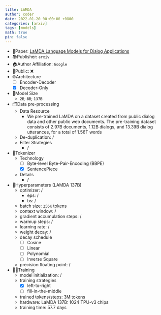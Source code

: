 ```yaml
---
title: LAMDA
author: coder
date: 2022-01-20 00:00:00 +0800
categories: [arxiv]
tags: [models]
math: true
pin: false
---
```


- 📙Paper: [LaMDA Language Models for Dialog Applications](https://arxiv.org/pdf/2201.08239.pdf)
- 📚Publisher: `arxiv`
- 🏠Author Affiliation: `Google`
- 🔑Public: ❌
- 🌐Architecture
  + [ ] Encoder-Decoder
  + [x] Decoder-Only
- 📏Model Size
  + `2B`; `8B`; `137B`
- 🗂️Data pre-processing
  + Data Resource
    * We pre-trained LaMDA on a dataset created from public dialog data and other public web documents. The pre-training dataset consists of 2.97B documents, 1.12B dialogs, and 13.39B dialog utterances, for a total of 1.56T words
  + De-duplication: /
  + Filter Strategies
    * /
- 🍉Tokenizer
  + Technology
    * [ ] Byte-level Byte-Pair-Encoding (BBPE)
    * [x] SentencePiece
  + Details
    * /
- 🧪Hyperparameters (LAMDA 137B)
  + optimizer: /
    * eps: /
    * bs: /
  + batch size: `256K` tokens
  + context window: /
  + gradient accumulation steps: /
  + warmup steps: /
  + learning rate: /
  + weight decay: /
  + decay schedule
    * [ ] Cosine
    * [ ] Linear
    * [ ] Polynomial
    * [ ] Inverse Square
  + precision floating point: /
- 🏃‍♀️Training
  + model initialization: /
  + training strategies
    * [x] left-to-right
    * [ ] fill-in-the-middle
  + trained tokens/steps: 3M tokens
  + hardware: LaMDA 137B: 1024 TPU-v3 chips
  + training time: 57.7 days
